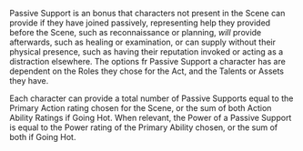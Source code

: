 Passive Support is an bonus that characters not present in the Scene can provide if they have joined passively, representing help they provided before the Scene, such as reconnaissance or planning, *will* provide afterwards, such as healing or examination, or can supply without their physical presence, such as having their reputation invoked or acting as a distraction elsewhere. The options fr Passive Support a character has are dependent on the Roles they chose for the Act, and the Talents or Assets they have.

Each character can provide a total number of Passive Supports equal to the Primary Action rating chosen for the Scene, or the sum of both Action Ability Ratings if Going Hot. When relevant, the Power of a Passive Support is equal to the Power rating of the Primary Ability chosen, or the sum of both if Going Hot.